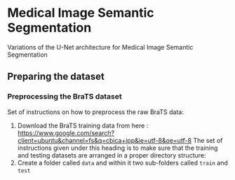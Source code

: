 # Medical Image Semantic Segmentation
Variations of the U-Net architecture for Medical Image Semantic Segmentation 
## Preparing the dataset 
### Preprocessing the BraTS dataset
Set of instructions on how to preprocess the raw BraTS data:
1. Download the BraTS training data from here : https://www.google.com/search?client=ubuntu&channel=fs&q=cbica+ipp&ie=utf-8&oe=utf-8
The set of instructions given under this heading is to make sure that the training and testing datasets are arranged in a proper directory structure:
1. Create a folder called `data` and within it two sub-folders called `train` and `test` 
